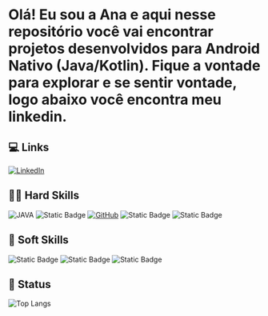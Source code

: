 
# Olá! Eu sou a Ana e aqui nesse repositório você vai encontrar projetos desenvolvidos para Android Nativo (Java/Kotlin). Fique a vontade para explorar e se sentir vontade, logo abaixo você encontra meu linkedin.

## 💻 Links


[![LinkedIn](https://img.shields.io/badge/LinkedIn-000?style=for-the-badge&logo=linkedin&logoColor=0E76A8)](https://www.linkedin.com/in/analidiamuxfeldt/)

## 👩‍💻 Hard Skills


![JAVA](https://img.shields.io/badge/Java-red?style=for-the-badge)
![Static Badge](https://img.shields.io/badge/Kotlin-darkblue?style=for-the-badge)
[![GitHub](https://img.shields.io/badge/GitHub-000?style=for-the-badge&logo=github&logoColor=30A3DC)](https://github.com/anamux)
![Static Badge](https://img.shields.io/badge/MongoDb-purple?style=for-the-badge)
![Static Badge](https://img.shields.io/badge/SQLite-orange?style=for-the-badge)


## 👩‍ Soft Skills
![Static Badge](https://img.shields.io/badge/TeamWork-yellow?style=for-the-badge)
![Static Badge](https://img.shields.io/badge/Creative_Thinking-green?style=for-the-badge)
![Static Badge](https://img.shields.io/badge/Empathy-lightblue?style=for-the-badge)


## 👩‍ Status

![Top Langs](https://github-readme-stats-git-masterrstaa-rickstaa.vercel.app/api/top-langs/?username=anamux&bg_color=000&border_color=30A3DC&title_color=E94D5F&text_color=FFF&hide_title=true)
